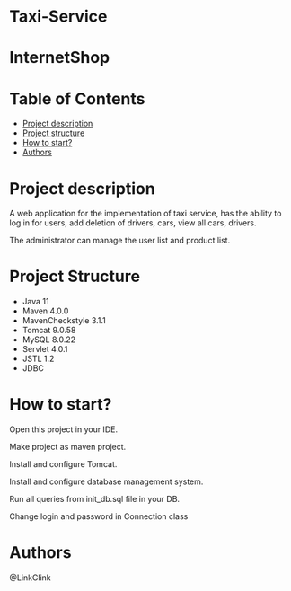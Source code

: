 # Taxi-Service

# InternetShop

# Table of Contents
* [Project description](#description)
* [Project structure](#structure)
* [How to start?](#start)
* [Authors](#authors)

# <a name="description"></a>Project description
A web application for the implementation of taxi service, has the ability to log in for users, add deletion of drivers, cars, view all cars, drivers.

The administrator can manage the user list and product list.

# <a name="structure"></a>Project Structure
* Java 11
* Maven 4.0.0
* MavenCheckstyle 3.1.1
* Tomcat 9.0.58
* MySQL 8.0.22
* Servlet 4.0.1
* JSTL 1.2
* JDBC

# <a name="start"></a>How to start?
Open this project in your IDE.

Make project as maven project.

Install and configure Tomcat.

Install and configure database management system.

Run all queries from init_db.sql file in your DB.

Change login and password in Connection class

# <a name="authors"></a>Authors
@LinkClink
